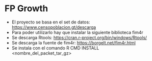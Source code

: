 # FP Growth
* El proyecto se basa en el set de datos: https://www.censopoblacion.gt/descarga
* Para poder utilizarlo hay que instalar la siguiente biblioteca fim4r
* Se descarga Rtools: https://cran.r-project.org/bin/windows/Rtools/
* Se descarga la fuente de fim4r: https://borgelt.net/fim4r.html
* Se instala con el comando R CMD INSTALL <nombre_del_packet_tar_gz>
